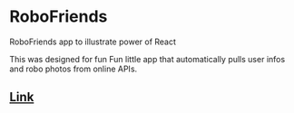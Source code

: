 # RoboFriends
RoboFriends app to illustrate power of React

This was designed for fun 
Fun little app that automatically pulls user infos and robo photos from online APIs.

## [Link](https://rpaltayev.github.io/RoboFriends/.)
